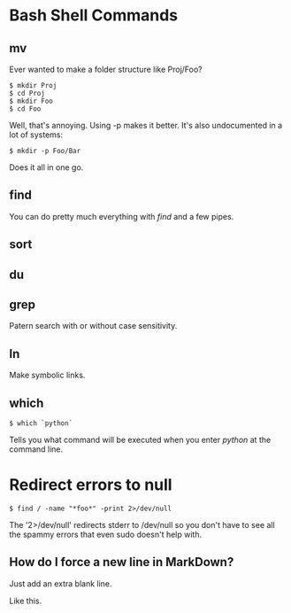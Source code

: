 
# Bash Shell Commands

## mv

Ever wanted to make a folder structure like Proj/Foo?

	$ mkdir Proj
	$ cd Proj
	$ mkdir Foo
	$ cd Foo

Well, that's annoying. Using -p makes it better. It's also undocumented in a lot of systems:

	$ mkdir -p Foo/Bar
	
Does it all in one go.

## find

You can do pretty much everything with *find* and a few pipes.

## sort

## du

## grep
Patern search with or without case sensitivity.

## ln
Make symbolic links.

## which

	$ which `python`
Tells you what command will be executed when you enter *python* at the command line.



# Redirect errors to null

`$ find / -name "*foo*" -print 2>/dev/null`

The '2>/dev/null' redirects stderr to /dev/null so you don't have to see all the spammy errors that even sudo doesn't help with.

## How do I force a new line in MarkDown?

Just add an extra blank line.

Like this.

